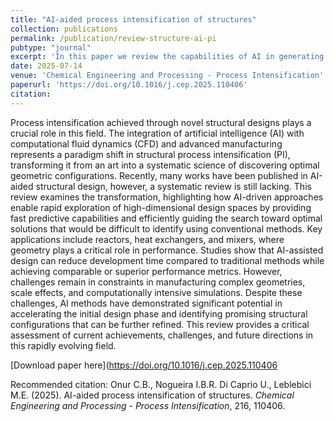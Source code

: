 ```yaml
---
title: "AI-aided process intensification of structures"
collection: publications
permalink: /publication/review-structure-ai-pi
pubtype: "journal"
excerpt: 'In this paper we review the capabilities of AI in generating novel reactor designs employing CFD simulations'
date: 2025-07-14
venue: 'Chemical Engineering and Processing - Process Intensification'
paperurl: 'https://doi.org/10.1016/j.cep.2025.110406'
citation: 
---
```

Process intensification achieved through novel structural designs plays a crucial role in this field. The integration of artificial intelligence (AI) with computational fluid dynamics (CFD) and advanced manufacturing represents a paradigm shift in structural process intensification (PI), transforming it from an art into a systematic science of discovering optimal geometric configurations. Recently, many works have been published in AI-aided structural design, however, a systematic review is still lacking. This review examines the transformation, highlighting how AI-driven approaches enable rapid exploration of high-dimensional design spaces by providing fast predictive capabilities and efficiently guiding the search toward optimal solutions that would be difficult to identify using conventional methods. Key applications include reactors, heat exchangers, and mixers, where geometry plays a critical role in performance. Studies show that AI-assisted design can reduce development time compared to traditional methods while achieving comparable or superior performance metrics. However, challenges remain in constraints in manufacturing complex geometries, scale effects, and computationally intensive simulations. Despite these challenges, AI methods have demonstrated significant potential in accelerating the initial design phase and identifying promising structural configurations that can be further refined. This review provides a critical assessment of current achievements, challenges, and future directions in this rapidly evolving field.

[Download paper here](https://doi.org/10.1016/j.cep.2025.110406

Recommended citation: Onur C.B., Nogueira I.B.R. Di Caprio U., Leblebici M.E. (2025). AI-aided process intensification of structures. <i>Chemical Engineering and Processing - Process Intensification</i>, 216, 110406. 